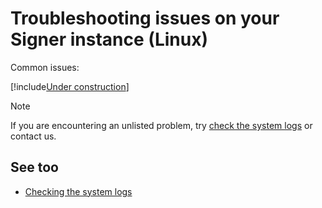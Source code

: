 ﻿# Troubleshooting issues on your Signer instance (Linux)

Common issues:

[!include[Under construction](../../../../includes/under-construction.md)]

> [!NOTE]
> If you are encountering an unlisted problem, try [check the system logs](check-logs.md) or contact us.

## See too

* [Checking the system logs](check-logs.md)

